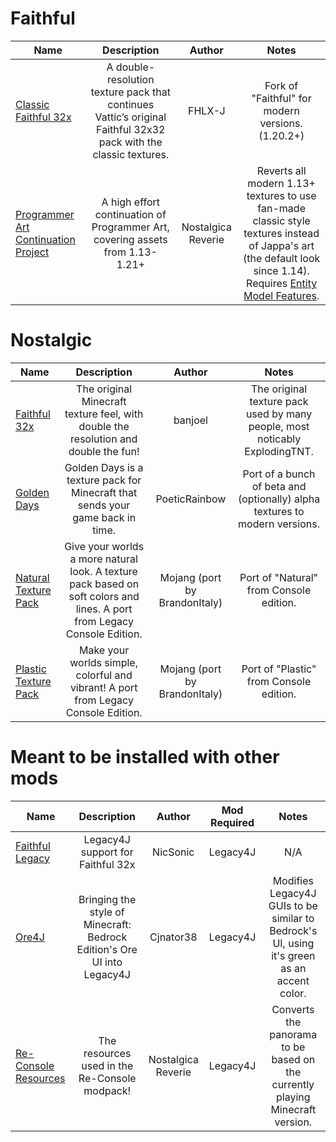 # Faithful
| Name | Description | Author | Notes |
| --- | :---: | :---: | :---: |
| [Classic Faithful 32x](https://modrinth.com/resourcepack/classic-faithful-32x) | A double-resolution texture pack that continues Vattic’s original Faithful 32x32 pack with the classic textures. | FHLX-J | Fork of "Faithful" for modern versions. (1.20.2+) |
| [Programmer Art Continuation Project](https://modrinth.com/resourcepack/pacp) | A high effort continuation of Programmer Art, covering assets from 1.13-1.21+ | Nostalgica Reverie | Reverts all modern 1.13+ textures to use fan-made classic style textures instead of Jappa's art (the default look since 1.14). Requires [Entity Model Features](https://modrinth.com/mod/entity-model-features). |

# Nostalgic
| Name | Description | Author | Notes |
| --- | :---: | :---: | :---: |
| [Faithful 32x](https://modrinth.com/resourcepack/faithful-32x) | The original Minecraft texture feel, with double the resolution and double the fun! | banjoel | The original texture pack used by many people, most noticably ExplodingTNT. |
| [Golden Days](https://github.com/PoeticRainbow/golden-days) | Golden Days is a texture pack for Minecraft that sends your game back in time. |  PoeticRainbow | Port of a bunch of beta and (optionally) alpha textures to modern versions. |
| [Natural Texture Pack](https://modrinth.com/resourcepack/natural-texture-pack) | Give your worlds a more natural look. A texture pack based on soft colors and lines. A port from Legacy Console Edition. | Mojang (port by BrandonItaly) | Port of "Natural" from Console edition. |
| [Plastic Texture Pack](https://modrinth.com/resourcepack/plastic-texture-pack) | Make your worlds simple, colorful and vibrant! A port from Legacy Console Edition. | Mojang (port by BrandonItaly) | Port of "Plastic" from Console edition. |

# Meant to be installed with other mods
| Name | Description | Author | Mod Required | Notes |
| --- | :---: | :---: | :---: | :---: |
| [Faithful Legacy](https://modrinth.com/resourcepack/faithful-legacy) | Legacy4J support for Faithful 32x | NicSonic | Legacy4J | N/A |
| [Ore4J](https://modrinth.com/resourcepack/ore4j) | Bringing the style of Minecraft: Bedrock Edition's Ore UI into Legacy4J | Cjnator38 | Legacy4J | Modifies Legacy4J GUIs to be similar to Bedrock's UI, using it's green as an accent color. |
| [Re-Console Resources](https://modrinth.com/resourcepack/re-console-resources) | The resources used in the Re-Console modpack! | Nostalgica Reverie | Legacy4J | Converts the panorama to be based on the currently playing Minecraft version. |